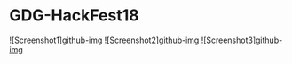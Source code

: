 # GDG-HackFest18
![Screenshot1][github-img](screenshots/img1.jpg)
![Screenshot2][github-img](screenshots/img2.jpg)
![Screenshot3][github-img](screenshots/img3.jpg)
